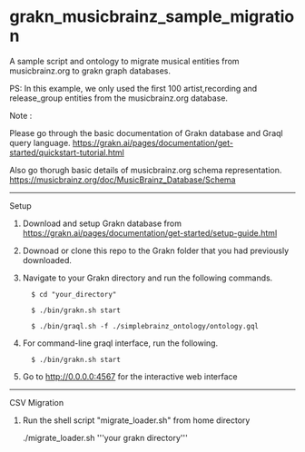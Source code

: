# grakn_musicbrainz_sample_migration
A sample script and ontology to migrate musical entities from musicbrainz.org to grakn graph databases. 

PS: In this example, we only used the first 100 artist,recording and release_group entities from the musicbrainz.org database.


Note : 

Please go through the basic documentation of Grakn database and Graql query language.
https://grakn.ai/pages/documentation/get-started/quickstart-tutorial.html

Also go thorugh basic details of musicbrainz.org schema representation.
https://musicbrainz.org/doc/MusicBrainz_Database/Schema

__________________________________________________________________

Setup

1. Download and setup Grakn database from https://grakn.ai/pages/documentation/get-started/setup-guide.html

2. Downoad or clone this repo to the Grakn folder that you had previously downloaded.

3. Navigate to your Grakn directory and run the following commands.       
         
         $ cd "your_directory"

         $ ./bin/grakn.sh start
         
         $ ./bin/graql.sh -f ./simplebrainz_ontology/ontology.gql
    
4. For command-line graql interface, run the following. 
         
         $ ./bin/grakn.sh start

5. Go to http://0.0.0.0:4567 for the interactive web interface

------------------------------------------------------------------
CSV Migration

1. Run the shell script "migrate_loader.sh" from home directory

   ./migrate_loader.sh '''your grakn directory'''


 
